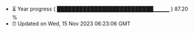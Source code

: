 - ⏳ Year progress { ██████████████████████████▁▁▁▁ } 87.20 %
- ⏰ Updated on Wed, 15 Nov 2023 06:23:06 GMT

